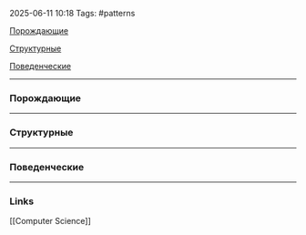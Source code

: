 2025-06-11 10:18
Tags: #patterns

[Порождающие](#Порождающие)

[Структурные](#Структурные)

[Поведенческие](#Поведенческие)

---

### Порождающие

---

### Структурные

---

### Поведенческие

---
### Links
[[Computer Science]]
